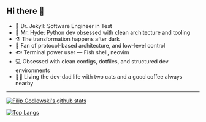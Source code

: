 ## Hi there 👻

- 🧪 Dr. Jekyll: Software Engineer in Test
- 🐍 Mr. Hyde: Python dev obsessed with clean architecture and tooling
- ⚗️ The transformation happens after dark
- 🧰 Fan of protocol-based architecture, and low-level control
- 🐟 Terminal power user — Fish shell, neovim
- 💻 Obsessed with clean configs, dotfiles, and structured dev environments
- 👨‍💻 Living the dev-dad life with two cats and a good coffee always nearby

---

[![Filip Godlewski's github stats](https://github-readme-stats.vercel.app/api?username=filipgodlewski&count_private=true&show_icons=true&hide_rank=true&theme=swift&card_width=360)](https://github.com/filipgodlewski)

[![Top Langs](https://github-readme-stats.vercel.app/api/top-langs/?username=filipgodlewski&hide=Makefile,ruby&theme=swift&card_width=360)](https://github.com/filipgodlewski)
